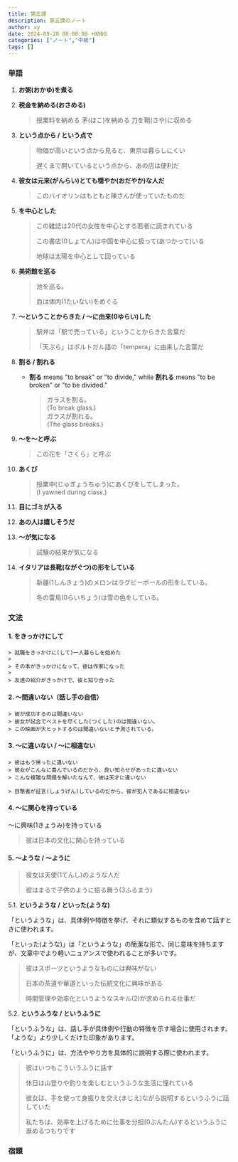 ```yaml
---
title: 第五課
description: 第五課のノート
author: xy
date: 2024-09-28 00:00:00 +0800
categories: ["ノート","中級"]
tags: []
---
```


### 単語

1. **お粥(おかゆ)を煮る**  

2. **税金を納める(おさめる)**  

    > 授業料を納める
    > 矛(ほこ)を納める
    > 刀を鞘(さや)に収める

3. **という点から / という点で**  

    > 物価が高いという点から見ると、東京は暮らしにくい
    >
    > 遅くまで開いているという点から、あの店は便利だ

4. **彼女は元来(がんらい)とても穏やか(おだやか)な人だ**  

    > このバイオリンはもともと陳さんが使っていたものだ

5. **を中心とした**  

    > この雑誌は20代の女性を中心とする若者に読まれている
    >
    > この書店(0しょてん)は中国を中心に扱って(あつかって)いる 
    >
    > 地球は太陽を中心として回っている

6. **美術館を巡る**  

    > 池を巡る。  
    >
    > 血は体内(1たいない)をめぐる

7. **～ということからきた / ～に由来(0ゆらい)した**  

    > 駅弁は「駅で売っている」ということからきた言葉だ  
    >
    > 「天ぷら」はポルトガル語の「tempera」に由来した言葉だ

8. **割る / 割れる**  
   - **割る** means "to break" or "to divide," while **割れる** means "to be broken" or "to be divided."

     > ガラスを割る。  
     > (To break glass.)  
     > ガラスが割れる。  
     > (The glass breaks.)

9. **～を～と呼ぶ**  

    > この花を「さくら」と呼ぶ

10. **あくび**  

    > 授業中(じゅぎょうちゅう)にあくびをしてしまった。  
    > (I yawned during class.)

11. **目にゴミが入る**  

12. **あの人は嬉しそうだ**  

13. **～が気になる**  
    
    > 試験の結果が気になる

14. **イタリアは長靴(ながぐつ)の形をしている**  
    
    > 新疆(1しんきょう)のメロンはラグビーボールの形をしている。  
    >
    > 冬の雷鳥(0らいちょう)は雪の色をしている。  

### 文法

#### 1. **をきっかけにして**  

    > 就職をきっかけに(して)一人暮らしを始めた  
    >
    > その本がきっかけになって、彼は作家になった  
    > 
    > 友達の紹介がきっかけで、彼と知り合った

#### 2. **～間違いない**（話し手の自信）

    > 彼が成功するのは間違いない
    > 彼女が試合でベストを尽くした(つくした)のは間違いない。
    > この映画が大ヒットするのは間違いないと予測されている。

#### 3. **～に違いない / ～に相違ない**  

    > 彼はもう帰ったに違いない
    > 彼女がこんなに喜んでいるのだから、良い知らせがあったに違いない
    > こんな複雑な問題を解いたなんて、彼は天才に違いない
    
    > 目撃者が証言(しょうげん)しているのだから、彼が犯人であるに相違ない

#### 4. **～に関心を持っている**  

～に興味(1きょうみ)を持っている

> 彼は日本の文化に関心を持っている

#### 5. **～ような / ～ように**  

> 彼女は天使(1てんし)のような人だ
>
> 彼はまるで子供のように振る舞う(3ふるまう)

5.1. **というような / といった(ような)**  

「というような」は、具体例や特徴を挙げ、それに類似するものを含めて話すときに使われます。

「といった(ような)」は「というような」の簡潔な形で、同じ意味を持ちますが、文章中でより軽いニュアンスで使われることが多いです。

> 彼はスポーツというようなものには興味がない
>
> 日本の茶道や華道といった伝統文化に興味がある
>
> 時間管理や効率化というようなスキル(2)が求められる仕事だ

5.2. **というふうな / というふうに**  

「というふうな」は、話し手が具体例や行動の特徴を示す場合に使用されます。「ような」より少しくだけた印象があります。

「というふうに」は、方法ややり方を具体的に説明する際に使われます。

> 彼はいつもこういうふうに話す
>
> 休日は山登りや釣りを楽しむというふうな生活に憧れている
>
> 彼女は、手を使って身振りを交え(まじえ)ながら説明するというふうに話していた
>
> 私たちは、効率を上げるために仕事を分担(0ぶんたん)するというふうに進めるつもりです

### 宿題
